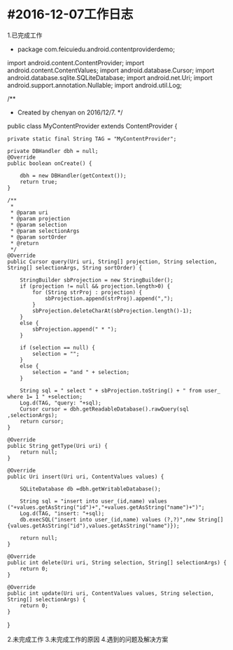 #2016-12-07工作日志
================================
1.已完成工作
 * package com.feicuiedu.android.contentproviderdemo;

import android.content.ContentProvider;
import android.content.ContentValues;
import android.database.Cursor;
import android.database.sqlite.SQLiteDatabase;
import android.net.Uri;
import android.support.annotation.Nullable;
import android.util.Log;

/**
 * Created by chenyan on 2016/12/7.
 */

public class MyContentProvider extends ContentProvider {

    private static final String TAG = "MyContentProvider";

    private DBHandler dbh = null;
    @Override
    public boolean onCreate() {

        dbh = new DBHandler(getContext());
        return true;
    }

    /**
     *
     * @param uri
     * @param projection
     * @param selection
     * @param selectionArgs
     * @param sortOrder
     * @return
     */
    @Override
    public Cursor query(Uri uri, String[] projection, String selection, String[] selectionArgs, String sortOrder) {

        StringBuilder sbProjection = new StringBuilder();
        if (projection != null && projection.length>0) {
            for (String strProj : projection) {
                sbProjection.append(strProj).append(",");
            }
            sbProjection.deleteCharAt(sbProjection.length()-1);
        }
        else {
            sbProjection.append(" * ");
        }

        if (selection == null) {
            selection = "";
        }
        else {
            selection = "and " + selection;
        }

        String sql = " select " + sbProjection.toString() + " from user_ where 1= 1 " +selection;
        Log.d(TAG, "query: "+sql);
        Cursor cursor = dbh.getReadableDatabase().rawQuery(sql ,selectionArgs);
        return cursor;
    }

    @Override
    public String getType(Uri uri) {
        return null;
    }

    @Override
    public Uri insert(Uri uri, ContentValues values) {

        SQLiteDatabase db =dbh.getWritableDatabase();

        String sql = "insert into user_(id,name) values ("+values.getAsString("id")+","+values.getAsString("name")+")";
        Log.d(TAG, "insert: "+sql);
        db.execSQL("insert into user_(id,name) values (?,?)",new String[]{values.getAsString("id"),values.getAsString("name")});

        return null;
    }

    @Override
    public int delete(Uri uri, String selection, String[] selectionArgs) {
        return 0;
    }

    @Override
    public int update(Uri uri, ContentValues values, String selection, String[] selectionArgs) {
        return 0;
    }
}

2.未完成工作
3.未完成工作的原因
4.遇到的问题及解决方案
